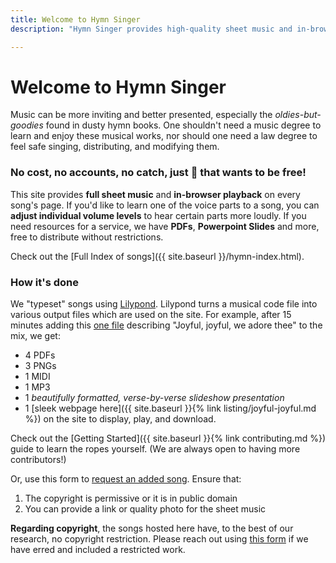 ```yaml
---
title: Welcome to Hymn Singer
description: "Hymn Singer provides high-quality sheet music and in-browser playback for hundreds of songs, free without restrictions. If you'd like to learn one of the voice parts to a song, you can adjust individual volume levels to hear certain parts more loudly. If you need resources for a service, we have PDFs, Powerpoint Slides, MP3s, MIDIs and more to freely distribute."

---
```


# Welcome to Hymn Singer

Music can be more inviting and better presented, especially the *oldies-but-goodies* found in dusty hymn books. One shouldn't need a music degree to learn and enjoy these musical works, nor should one need a law degree to feel safe singing, distributing, and modifying them.

### No cost, no accounts, no catch, just 🎵 that wants to be free!

This site provides **full sheet music** and **in-browser playback** on every song's page. If you'd like to learn one of the voice parts to a song, you can **adjust individual volume levels** to hear certain parts more loudly. If you need resources for a service, we have **PDFs**, **Powerpoint Slides** and more, free to distribute without restrictions.

Check out the [Full Index of songs]({{ site.baseurl }}/hymn-index.html).

### How it's done

We "typeset" songs using [Lilypond](http://lilypond.org/). Lilypond turns a musical code file into various output files which are used on the site. For example, after 15 minutes adding this [one file](https://github.com/kenanbit/hymn-singer/blob/main/lilypond/songs/joyful-joyful/joyful-joyful.ly) describing "Joyful, joyful, we adore thee" to the mix, we get:
 - 4 PDFs
 - 3 PNGs
 - 1 MIDI
 - 1 MP3
 - 1 _beautifully formatted, verse-by-verse slideshow presentation_
 - 1 [sleek webpage here]({{ site.baseurl }}{% link listing/joyful-joyful.md %}) on the site to display, play, and download.

Check out the [Getting Started]({{ site.baseurl }}{% link contributing.md %}) guide to learn the ropes yourself. (We are always open to having more contributors!)

Or, use this form to [request an added song](https://forms.gle/Qp4bG7xFFih38bsW7). Ensure that:
 1. The copyright is permissive or it is in public domain
 1. You can provide a link or quality photo for the sheet music

**Regarding copyright**, the songs hosted here have, to the best of our research, no copyright restriction. Please reach out using [this form](https://forms.gle/5KbHAhX4nenMB4sC6) if we have erred and included a restricted work.